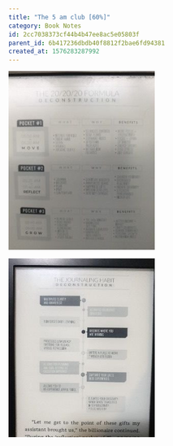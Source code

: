 ```yaml
---
title: "The 5 am club [60%]"
category: Book Notes
id: 2cc7038373cf44b4b47ee8ac5e05803f
parent_id: 6b417236dbdb40f8812f2bae6fd94381
created_at: 1576283287992
---
```



![](./resources/5c16fb54653c45e88ee433fad77680c3.jpg)


![](./resources/b4786ef7f2b041a4a13875c4986515bf.jpg)
    